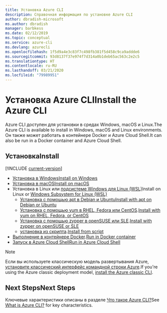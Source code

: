 ```yaml
---
title: Установка Azure CLI
description: Справочная информация по установке Azure CLI
author: dbradish-microsoft
ms.author: dbradish
manager: barbkess
ms.date: 02/12/2019
ms.topic: conceptual
ms.service: azure-cli
ms.devlang: azurecli
ms.openlocfilehash: 1f5d9a4e3c83f7c498fb381f5d458c9ca9addde6
ms.sourcegitcommit: 93d8137f37e974f7d314a0b1deb65ac563c2e2c5
ms.translationtype: HT
ms.contentlocale: ru-RU
ms.lasthandoff: 03/21/2020
ms.locfileid: "79989951"
---
```

# <a name="install-the-azure-cli"></a><span data-ttu-id="3ccef-103">Установка Azure CLI</span><span class="sxs-lookup"><span data-stu-id="3ccef-103">Install the Azure CLI</span></span>

<span data-ttu-id="3ccef-104">Azure CLI доступен для установки в средах Windows, macOS и Linux.</span><span class="sxs-lookup"><span data-stu-id="3ccef-104">The Azure CLI is available to install in Windows, macOS and Linux environments.</span></span>  <span data-ttu-id="3ccef-105">Он также может работать в контейнере Docker и Azure Cloud Shell.</span><span class="sxs-lookup"><span data-stu-id="3ccef-105">It can also be run in a Docker container and Azure Cloud Shell.</span></span>

## <a name="install"></a><span data-ttu-id="3ccef-106">Установка</span><span class="sxs-lookup"><span data-stu-id="3ccef-106">Install</span></span>

[!INCLUDE [current-version](includes/current-version.md)]

* [<span data-ttu-id="3ccef-107">Установка в Windows</span><span class="sxs-lookup"><span data-stu-id="3ccef-107">Install on Windows</span></span>](install-azure-cli-windows.md)
* [<span data-ttu-id="3ccef-108">Установка в macOS</span><span class="sxs-lookup"><span data-stu-id="3ccef-108">Install on macOS</span></span>](install-azure-cli-macos.md)
* <span data-ttu-id="3ccef-109">Установка в Linux или [подсистеме Windows для Linux (WSL)](/windows/wsl/about)</span><span class="sxs-lookup"><span data-stu-id="3ccef-109">Install on Linux or [Windows Subsystem for Linux (WSL)](/windows/wsl/about)</span></span>
  * [<span data-ttu-id="3ccef-110">Установка с помощью apt в Debian и Ubuntu</span><span class="sxs-lookup"><span data-stu-id="3ccef-110">Install with apt on Debian or Ubuntu</span></span>](install-azure-cli-apt.md)
  * <span data-ttu-id="3ccef-111">[Установка с помощью yum в RHEL, Fedora или CentOS](install-azure-cli-yum.md).</span><span class="sxs-lookup"><span data-stu-id="3ccef-111">[Install with yum on RHEL, Fedora, or CentOS](install-azure-cli-yum.md)</span></span>
  * <span data-ttu-id="3ccef-112">[Установка с помощью zypper в openSUSE или SLE](install-azure-cli-zypper.md).</span><span class="sxs-lookup"><span data-stu-id="3ccef-112">[Install with zypper on openSUSE or SLE](install-azure-cli-zypper.md)</span></span>
  * <span data-ttu-id="3ccef-113">[установка из скрипта](install-azure-cli-linux.md).</span><span class="sxs-lookup"><span data-stu-id="3ccef-113">[Install from script](install-azure-cli-linux.md)</span></span>
* <span data-ttu-id="3ccef-114">[Выполнение в контейнере Docker](run-azure-cli-docker.md).</span><span class="sxs-lookup"><span data-stu-id="3ccef-114">[Run in Docker container](run-azure-cli-docker.md)</span></span>
* [<span data-ttu-id="3ccef-115">Запуск в Azure Cloud Shell</span><span class="sxs-lookup"><span data-stu-id="3ccef-115">Run in Azure Cloud Shell</span></span>](/azure/cloud-shell/quickstart)

> [!NOTE]
> <span data-ttu-id="3ccef-116">Если вы используете классическую модель развертывания Azure, [установите классический интерфейс командной строки Azure](install-classic-cli.md).</span><span class="sxs-lookup"><span data-stu-id="3ccef-116">If you're using the Azure classic deployment model, [install the Azure classic CLI](install-classic-cli.md).</span></span>

## <a name="next-steps"></a><span data-ttu-id="3ccef-117">Next Steps</span><span class="sxs-lookup"><span data-stu-id="3ccef-117">Next Steps</span></span>

<span data-ttu-id="3ccef-118">Ключевые характеристики описаны в разделе [Что такое Azure CLI?](what-is-azure-cli.md)</span><span class="sxs-lookup"><span data-stu-id="3ccef-118">See [What is Azure CLI?](what-is-azure-cli.md) for key characteristics.</span></span>
